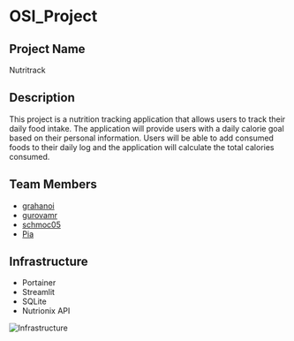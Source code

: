 # OSI_Project

## Project Name
Nutritrack

## Description
This project is a nutrition tracking application that allows users to track their daily food intake. The application will provide users with a daily calorie goal based on their personal information. Users will be able to add consumed foods to their daily log and the application will calculate the total calories consumed. 

## Team Members
- [grahanoi](https://github.com/grahanoi)
- [gurovamr](https://github.com/gurovamr)
- [schmoc05](https://github.com/Fr3m3l1)
- [Pia](https....)

## Infrastructure
- Portainer
- Streamlit
- SQLite
- Nutrionix API

![Infrastructure](https://github.com/Fr3m3l1/OSI_Project/blob/main/Infrastucture%20Plan.png?raw=true)